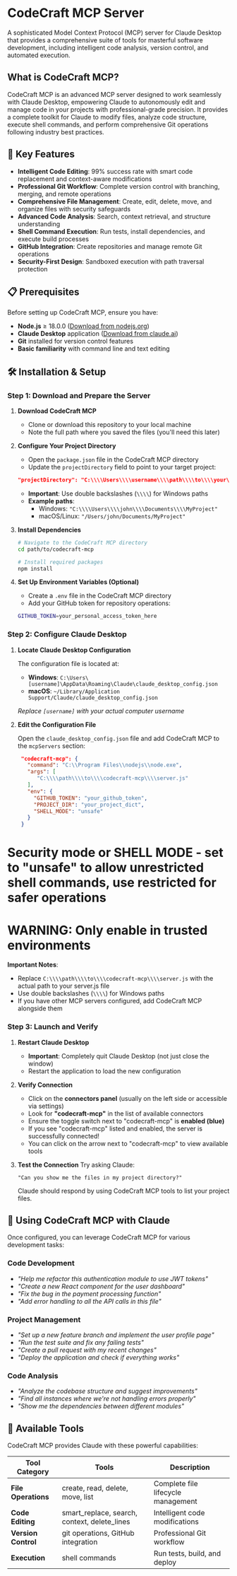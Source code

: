 # CodeCraft MCP Server

A sophisticated Model Context Protocol (MCP) server for Claude Desktop that provides a comprehensive suite of tools for masterful software development, including intelligent code analysis, version control, and automated execution.

## What is CodeCraft MCP?

CodeCraft MCP is an advanced MCP server designed to work seamlessly with Claude Desktop, empowering Claude to autonomously edit and manage code in your projects with professional-grade precision. It provides a complete toolkit for Claude to modify files, analyze code structure, execute shell commands, and perform comprehensive Git operations following industry best practices.

## 🚀 Key Features

- **Intelligent Code Editing**: 99% success rate with smart code replacement and context-aware modifications
- **Professional Git Workflow**: Complete version control with branching, merging, and remote operations
- **Comprehensive File Management**: Create, edit, delete, move, and organize files with security safeguards
- **Advanced Code Analysis**: Search, context retrieval, and structure understanding
- **Shell Command Execution**: Run tests, install dependencies, and execute build processes
- **GitHub Integration**: Create repositories and manage remote Git operations
- **Security-First Design**: Sandboxed execution with path traversal protection

## 📋 Prerequisites

Before setting up CodeCraft MCP, ensure you have:

- **Node.js** ≥ 18.0.0 ([Download from nodejs.org](https://nodejs.org/))
- **Claude Desktop** application ([Download from claude.ai](https://claude.ai/download))
- **Git** installed for version control features
- **Basic familiarity** with command line and text editing

## 🛠️ Installation & Setup

### Step 1: Download and Prepare the Server

1. **Download CodeCraft MCP**
   - Clone or download this repository to your local machine
   - Note the full path where you saved the files (you'll need this later)

2. **Configure Your Project Directory**
   - Open the `package.json` file in the CodeCraft MCP directory
   - Update the `projectDirectory` field to point to your target project:
   ```json
   "projectDirectory": "C:\\\\Users\\\\username\\\\path\\\\to\\\\your\\\\project"
   ```
   - **Important**: Use double backslashes (`\\\\`) for Windows paths
   - **Example paths**:
     - Windows: `"C:\\\\Users\\\\john\\\\Documents\\\\MyProject"`
     - macOS/Linux: `"/Users/john/Documents/MyProject"`

3. **Install Dependencies**
   ```bash
   # Navigate to the CodeCraft MCP directory
   cd path/to/codecraft-mcp
   
   # Install required packages
   npm install
   ```

4. **Set Up Environment Variables (Optional)**
   - Create a `.env` file in the CodeCraft MCP directory
   - Add your GitHub token for repository operations:
   ```bash
   GITHUB_TOKEN=your_personal_access_token_here
   ```

### Step 2: Configure Claude Desktop

1. **Locate Claude Desktop Configuration**
   
   The configuration file is located at:
   - **Windows**: `C:\Users\[username]\AppData\Roaming\Claude\claude_desktop_config.json`
   - **macOS**: `~/Library/Application Support/Claude/claude_desktop_config.json`
   
   *Replace `[username]` with your actual computer username*

2. **Edit the Configuration File**
   
   Open the `claude_desktop_config.json` file and add CodeCraft MCP to the `mcpServers` section:

   ```json
    "codecraft-mcp": {
      "command": "C:\\Program Files\\nodejs\\node.exe",
      "args": [
         "C:\\\\path\\\\to\\\\codecraft-mcp\\\\server.js"
      ],
      "env": {
        "GITHUB_TOKEN": "your_github_token",
        "PROJECT_DIR": "your_project_dict",
        "SHELL_MODE": "unsafe"
      }
    }
   ```
# Security mode or SHELL MODE - set to "unsafe" to allow unrestricted shell commands, use restricted for safer operations
# WARNING: Only enable in trusted environments

   **Important Notes**:
   - Replace `C:\\\\path\\\\to\\\\codecraft-mcp\\\\server.js` with the actual path to your server.js file
   - Use double backslashes (`\\\\`) for Windows paths
   - If you have other MCP servers configured, add CodeCraft MCP alongside them

### Step 3: Launch and Verify

1. **Restart Claude Desktop**
   - **Important**: Completely quit Claude Desktop (not just close the window)
   - Restart the application to load the new configuration

2. **Verify Connection**
   - Click on the **connectors panel** (usually on the left side or accessible via settings)
   - Look for **"codecraft-mcp"** in the list of available connectors
   - Ensure the toggle switch next to "codecraft-mcp" is **enabled (blue)**
   - If you see "codecraft-mcp" listed and enabled, the server is successfully connected!
   - You can click on the arrow next to "codecraft-mcp" to view available tools

3. **Test the Connection**
   Try asking Claude:
   ```
   "Can you show me the files in my project directory?"
   ```
   
   Claude should respond by using CodeCraft MCP tools to list your project files.

## 🎯 Using CodeCraft MCP with Claude

Once configured, you can leverage CodeCraft MCP for various development tasks:

### Code Development
- *"Help me refactor this authentication module to use JWT tokens"*
- *"Create a new React component for the user dashboard"*
- *"Fix the bug in the payment processing function"*
- *"Add error handling to all the API calls in this file"*

### Project Management
- *"Set up a new feature branch and implement the user profile page"*
- *"Run the test suite and fix any failing tests"*
- *"Create a pull request with my recent changes"*
- *"Deploy the application and check if everything works"*

### Code Analysis
- *"Analyze the codebase structure and suggest improvements"*
- *"Find all instances where we're not handling errors properly"*
- *"Show me the dependencies between different modules"*

## 🔧 Available Tools

CodeCraft MCP provides Claude with these powerful capabilities:

| Tool Category | Tools | Description |
|---------------|-------|-------------|
| **File Operations** | create, read, delete, move, list | Complete file lifecycle management |
| **Code Editing** | smart_replace, search, context, delete_lines | Intelligent code modifications |
| **Version Control** | git operations, GitHub integration | Professional Git workflow |
| **Execution** | shell commands | Run tests, build, and deploy |
